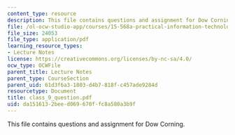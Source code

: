 ```yaml
---
content_type: resource
description: This file contains questions and assignment for Dow Corning.
file: /ol-ocw-studio-app/courses/15-568a-practical-information-technology-management-spring-2005/da1516132beed069670ffc8a580a3b9f_class_9_question.pdf
file_size: 24053
file_type: application/pdf
learning_resource_types:
- Lecture Notes
license: https://creativecommons.org/licenses/by-nc-sa/4.0/
ocw_type: OCWFile
parent_title: Lecture Notes
parent_type: CourseSection
parent_uid: 61d3f6a3-1803-d4b7-818f-c457ade9284d
resourcetype: Document
title: class_9_question.pdf
uid: da151613-2bee-d069-670f-fc8a580a3b9f
---
```

This file contains questions and assignment for Dow Corning.